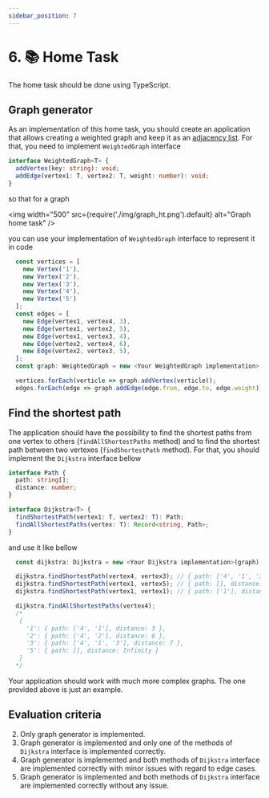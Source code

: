 ```yaml
---
sidebar_position: 7
---
```


# 6. 📚 Home Task

The home task should be done using TypeScript.

## Graph generator

As an implementation of this home task, you should create an application that allows creating a weighted graph and keep it as an [adjacency list](https://en.wikipedia.org/wiki/Adjacency_list). For that, you need to implement `WeightedGraph` interface

```ts
interface WeightedGraph<T> {
  addVertex(key: string): void;
  addEdge(vertex1: T, vertex2: T, weight: number): void;
}
```

so that for a graph

<img
width="500"
src={require('./img/graph_ht.png').default}
alt="Graph home task"
/>

you can use your implementation of `WeightedGraph` interface to represent it in code

```ts
  const vertices = [
    new Vertex('1'),
    new Vertex('2'),
    new Vertex('3'),
    new Vertex('4'),
    new Vertex('5')
  ];
  const edges = [
    new Edge(vertex1, vertex4, 3),
    new Edge(vertex1, vertex2, 5),
    new Edge(vertex1, vertex3, 4),
    new Edge(vertex2, vertex4, 6),
    new Edge(vertex2, vertex3, 5),
  ];
  const graph: WeightedGraph = new <Your WeightedGraph implementation>;

  vertices.forEach(verticle => graph.addVertex(verticle));
  edges.forEach(edge => graph.addEdge(edge.from, edge.to, edge.weight));
```

## Find the shortest path

The application should have the possibility to find the shortest paths from one vertex to others (`findAllShortestPaths` method) and to find the shortest path between two vertexes (`findShortestPath` method). For that, you should implement the `Dijkstra` interface bellow

```ts
interface Path {
  path: string[];
  distance: number;
}

interface Dijkstra<T> {
  findShortestPath(vertex1: T, vertex2: T): Path;
  findAllShortestPaths(vertex: T): Record<string, Path>;
}
```

and use it like bellow

```ts
  const dijkstra: Dijkstra = new <Your Dijkstra implementation>(graph);

  dijkstra.findShortestPath(vertex4, vertex3); // { path: ['4', '1', '3'], distance: 7 }
  dijkstra.findShortestPath(vertex1, vertex5); // { path: [], distance: Infinity }
  dijkstra.findShortestPath(vertex1, vertex1); // { path: ['1'], distance: 0 }

  dijkstra.findAllShortestPaths(vertex4);
  /*
   {
     '1': { path: ['4', '1'], distance: 3 },
     '2': { path: ['4', '2'], distance: 6 },
     '3': { path: ['4', '1', '3'], distance: 7 },
     '5': { path: [], distance: Infinity }
   }
  */
```

Your application should work with much more complex graphs. The one provided above is just an example.

## Evaluation criteria

2. Only graph generator is implemented.
3. Graph generator is implemented and only one of the methods of `Dijkstra` interface is implemented correctly.
4. Graph generator is implemented and both methods of `Dijkstra` interface are implemented correctly with minor issues with regard to edge cases.
5. Graph generator is implemented and both methods of `Dijkstra` interface are implemented correctly without any issue.
